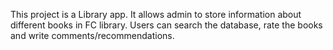 This project is a Library app. It allows admin to store information about different books in FC library. Users can search the database, rate the books and write comments/recommendations.